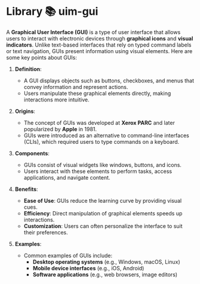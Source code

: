 # Library 📚 uim-gui
A **Graphical User Interface (GUI)** is a type of user interface that allows users to interact with electronic devices through **graphical icons** and **visual indicators**. Unlike text-based interfaces that rely on typed command labels or text navigation, GUIs present information using visual elements. Here are some key points about GUIs:

1. **Definition**:
   - A GUI displays objects such as buttons, checkboxes, and menus that convey information and represent actions.
   - Users manipulate these graphical elements directly, making interactions more intuitive.

2. **Origins**:
   - The concept of GUIs was developed at **Xerox PARC** and later popularized by **Apple** in 1981.
   - GUIs were introduced as an alternative to command-line interfaces (CLIs), which required users to type commands on a keyboard.

3. **Components**:
   - GUIs consist of visual widgets like windows, buttons, and icons.
   - Users interact with these elements to perform tasks, access applications, and navigate content.

4. **Benefits**:
   - **Ease of Use**: GUIs reduce the learning curve by providing visual cues.
   - **Efficiency**: Direct manipulation of graphical elements speeds up interactions.
   - **Customization**: Users can often personalize the interface to suit their preferences.

5. **Examples**:
   - Common examples of GUIs include:
     - **Desktop operating systems** (e.g., Windows, macOS, Linux)
     - **Mobile device interfaces** (e.g., iOS, Android)
     - **Software applications** (e.g., web browsers, image editors)

